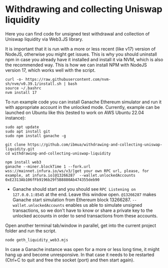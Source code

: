 # Withdrawing and collecting Uniswap liquidity
Here you can find code for unsigned test withdrawal and collection of Uniswap liquidity via Web3.JS library.

It is important that it is run with a more or less recent (like v17) version of NodeJS, otherwise you might get issues. This is why you should uninstall npm in case you already have it installed and install it via NVM, which is also the recommended way. This is how we can install NPM with NodeJS version 17, which works well with the script.

```
curl -o- https://raw.githubusercontent.com/nvm-sh/nvm/v0.39.1/install.sh | bash
source ~/.bashrc
nvm install 17
```

To run example code you can install Ganache Ethereum simulator and run it with appropriate account in the unlocked mode. Currently, example can be launched on Ubuntu like this (tested to work on AWS Ubuntu 22.04 instance):

```
sudo apt update
sudo apt install git
sudo npm install ganache -g

git clone https://github.com/ibmua/withdrawing-and-collecting-uniswap-liquidity.git
cd withdrawing-and-collecting-uniswap-liquidity

npm install web3 
ganache --miner.blockTime 1 --fork.url wss://mainnet.infura.io/ws/v3/[get your own RPC url, please, for example, at infura.io]@13266287  --wallet.unlockedAccounts 0xE2313Ab106fFb9196b29f5B8880Ab474355deb90
```

- Ganache should start and you should see `RPC Listening on 127.0.0.1:8545` at the end. Leave this window open.
`@13266287` makes Ganache start simulation from Ethereum block 13266287. `--wallet.unlockedAccounts` enables us able to simulate unsigned transactions, so we don't have to know or share a private key to the unlocked accounts in order to send transactions from these accounts.


Open another terminal tab/window in parallel, get into the current project folder and run the script.
```
node geth_liquidity_web3.mjs
```

In case a Ganache instance was open for a more or less long time, it might hang up and become unresponsive. In that case it needs to be restarted (Ctrl+C to quit and free the socket (port) and then start again).

